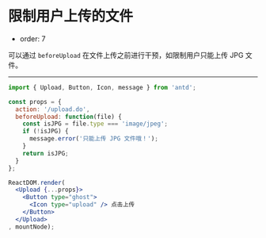 # 限制用户上传的文件

- order: 7

可以通过 `beforeUpload` 在文件上传之前进行干预，如限制用户只能上传 JPG 文件。

---

````jsx
import { Upload, Button, Icon, message } from 'antd';

const props = {
  action: '/upload.do',
  beforeUpload: function(file) {
    const isJPG = file.type === 'image/jpeg';
    if (!isJPG) {
      message.error('只能上传 JPG 文件哦！');
    }
    return isJPG;
  }
};

ReactDOM.render(
  <Upload {...props}>
    <Button type="ghost">
      <Icon type="upload" /> 点击上传
    </Button>
  </Upload>
, mountNode);
````
